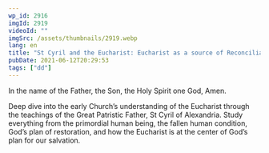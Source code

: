 ```yaml
---
wp_id: 2916
imgId: 2919
videoId: ""
imgSrc: /assets/thumbnails/2919.webp
lang: en
title: "St Cyril and the Eucharist: Eucharist as a source of Reconciliation by Fr. Anthony Mourad"
pubDate: 2021-06-12T20:29:53
tags: ["dd"]
---
```


<!-- page: 6 -->

<p>In the name of the Father, the Son, the Holy Spirit one God, Amen.</p>
<p>Deep dive into the early Church’s understanding of the Eucharist through the teachings of the Great Patristic Father, St Cyril of Alexandria. Study everything from the primordial human being, the fallen human condition, God’s plan of restoration, and how the Eucharist is at the center of God’s plan for our salvation.</p>
